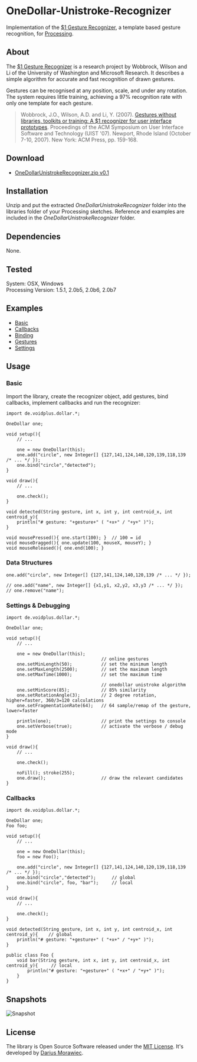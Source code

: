 # OneDollar-Unistroke-Recognizer

Implementation of the [$1 Gesture Recognizer](http://depts.washington.edu/aimgroup/proj/dollar/), a template based gesture recognition, for [Processing](http://processing.org/).


## About

The [$1 Gesture Recognizer](http://depts.washington.edu/aimgroup/proj/dollar/) is a research project by Wobbrock, Wilson and Li of the University of Washington and Microsoft Research. It describes a simple algorithm for accurate and fast recognition of drawn gestures.

Gestures can be recognised at any position, scale, and under any rotation. The system requires little training, achieving a 97% recognition rate with only one template for each gesture.

> Wobbrock, J.O., Wilson, A.D. and Li, Y. (2007). [Gestures without libraries, toolkits or training: A $1 recognizer for user interface prototypes](http://faculty.washington.edu/wobbrock/pubs/uist-07.1.pdf). Proceedings of the ACM Symposium on User Interface Software and Technology (UIST '07). Newport, Rhode Island (October 7-10, 2007). New York: ACM Press, pp. 159-168.


## Download

* [OneDollarUnistrokeRecognizer.zip v0.1](https://raw.github.com/voidplus/OneDollar-Unistroke-Recognizer/master/download/OneDollarUnistrokeRecognizer.zip)

## Installation

Unzip and put the extracted *OneDollarUnistrokeRecognizer* folder into the libraries folder of your Processing sketches. Reference and examples are included in the *OneDollarUnistrokeRecognizer* folder.

## Dependencies
None.

## Tested
System: OSX, Windows<br>
Processing Version: 1.5.1, 2.0b5, 2.0b6, 2.0b7

## Examples

* [Basic](https://github.com/voidplus/OneDollar-Unistroke-Recognizer/blob/master/examples/e1_basic/e1_basic.pde)
* [Callbacks](https://github.com/voidplus/OneDollar-Unistroke-Recognizer/blob/master/examples/e2_several_callbacks/e2_several_callbacks.pde)
* [Binding](https://github.com/voidplus/OneDollar-Unistroke-Recognizer/blob/master/examples/e3_local_binding/e3_local_binding.pde)
* [Gestures](https://github.com/voidplus/OneDollar-Unistroke-Recognizer/blob/master/examples/e4_more_gestures/e4_more_gestures.pde)
* [Settings](https://github.com/voidplus/OneDollar-Unistroke-Recognizer/blob/master/examples/e5_settings/e5_settings.pde)

## Usage

### Basic

Import the library, create the recognizer object, add gestures, bind callbacks, implement callbacks and run the recognizer:

```
import de.voidplus.dollar.*;

OneDollar one;

void setup(){
	// ...

	one = new OneDollar(this);
	one.add("circle", new Integer[] {127,141,124,140,120,139,118,139 /* ... */ });
	one.bind("circle","detected");
}

void draw(){
	// ...

	one.check();
}

void detected(String gesture, int x, int y, int centroid_x, int centroid_y){
	println("# gesture: "+gesture+" ( "+x+" / "+y+" )");
}

void mousePressed(){ one.start(100); } 	// 100 = id
void mouseDragged(){ one.update(100, mouseX, mouseY); }
void mouseReleased(){ one.end(100); }
``` 

### Data Structures

```
one.add("circle", new Integer[] {127,141,124,140,120,139 /* ... */ });

// one.add("name", new Integer[] {x1,y1, x2,y2, x3,y3 /* ... */ });
// one.remove("name");
```

### Settings & Debugging

```
import de.voidplus.dollar.*;

OneDollar one;

void setup(){
	// ...
	
	one = new OneDollar(this);
									// online gestures
	one.setMinLength(50);			// set the minimum length
  	one.setMaxLength(2500);			// set the maximum length
	one.setMaxTime(1000);			// set the maximum time
	
									// onedollar unistroke algorithm
	one.setMinScore(85);			// 85% similarity
	one.setRotationAngle(3);		// 2 degree rotation, higher=faster, 360/3=120 calculations
	one.setFragmentationRate(64); 	// 64 sample/remap of the gesture, lower=faster
  
	println(one);					// print the settings to console
	one.setVerbose(true);			// activate the verbose / debug mode
}

void draw(){
	// ...
	
	one.check();
	
	noFill(); stroke(255);
	one.draw();                   	// draw the relevant candidates
}
```

### Callbacks

```
import de.voidplus.dollar.*;

OneDollar one;
Foo foo;

void setup(){
	// ...
	
	one = new OneDollar(this);
	foo = new Foo();
	
	one.add("circle", new Integer[] {127,141,124,140,120,139,118,139 /* ... */ });
	one.bind("circle","detected");		// global
	one.bind("circle", foo, "bar");		// local
}

void draw(){
	// ...
	
	one.check();
}

void detected(String gesture, int x, int y, int centroid_x, int centroid_y){	// global
	println("# gesture: "+gesture+" ( "+x+" / "+y+" )");
}

public class Foo {
	void bar(String gesture, int x, int y, int centroid_x, int centroid_y){ 	// local
		println("# gesture: "+gesture+" ( "+x+" / "+y+" )");
	}
}
```

## Snapshots

![Snapshot](https://raw.github.com/voidplus/OneDollar-Unistroke-Recognizer/master/reference/p5snap.png)

## License

The library is Open Source Software released under the [MIT License](https://raw.github.com/voidplus/OneDollar-Unistroke-Recognizer/master/MIT-LICENSE.txt). It's developed by [Darius Morawiec](http://voidplus.de).